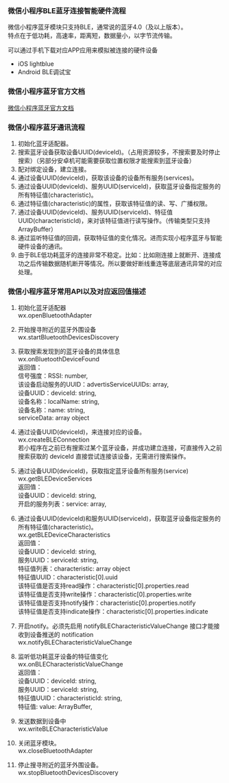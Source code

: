 ### 微信小程序BLE蓝牙连接智能硬件流程
微信小程序蓝牙模块只支持BLE，通常说的蓝牙4.0（及以上版本）。  
特点在于低功耗，高速率，距离短，数据量小，以字节流传输。  
  
可以通过手机下载对应APP应用来模拟被连接的硬件设备  
* iOS lightblue
* Android BLE调试宝

### 微信小程序蓝牙官方文档
[微信小程序蓝牙官方文档](https://developers.weixin.qq.com/miniprogram/dev/api/device/bluetooth/wx.startBluetoothDevicesDiscovery.html)

### 微信小程序蓝牙通讯流程
1. 初始化蓝牙适配器。
2. 搜索蓝牙设备获取设备UUID(deviceId)。（占用资源较多，不搜索要及时停止搜索）（另部分安卓机可能需要获取位置权限才能搜索到蓝牙设备）
3. 配对绑定设备，建立连接。
4. 通过设备UUID(deviceId)，获取该设备的设备所有服务(services)。
5. 通过设备UUID(deviceId)、服务UUID(serviceId)，获取蓝牙设备指定服务的所有特征值(characteristic)。
6. 通过特征值(characteristic)的属性，获取该特征值的读、写、广播权限。
7. 通过设备UUID(deviceId)、服务UUID(serviceId)、特征值UUID(characteristicId)，来对该特征值进行读写操作。（传输类型只支持ArrayBuffer）
8. 通过监听特征值的回调，获取特征值的变化情况。进而实现小程序蓝牙与智能硬件设备的通讯。
9. 由于BLE低功耗蓝牙的连接非常不稳定。比如：比如刚连接上就断开、连接成功之后传输数据随机断开等情况。所以要做好断线重连等底层通讯异常的对应处理。

### 微信小程序蓝牙常用API以及对应返回值描述
1. 初始化蓝牙适配器  
wx.openBluetoothAdapter  
  
2. 开始搜寻附近的蓝牙外围设备    
wx.startBluetoothDevicesDiscovery  
  
3. 获取搜索发现到的蓝牙设备的具体信息      
wx.onBluetoothDeviceFound  
返回值：  
信号强度：RSSI: number,  
该设备启动服务的UUID：advertisServiceUUIDs: array,  
设备UUID：deviceId: string,  
设备名称：localName: string,  
设备名称：name: string,  
serviceData: array object  
  
4. 通过设备UUID(deviceId)，来连接对应的设备。  
wx.createBLEConnection  
若小程序在之前已有搜索过某个蓝牙设备，并成功建立连接，可直接传入之前搜索获取的 deviceId 直接尝试连接该设备，无需进行搜索操作。  
  
5. 通过设备UUID(deviceId)，获取指定蓝牙设备所有服务(service)  
wx.getBLEDeviceServices  
返回值：  
设备UUID：deviceId: string,  
开启的服务列表：service: array,    
  
6. 通过设备UUID(deviceId)和服务UUID(serviceId)，获取蓝牙设备指定服务的所有特征值(characteristic)。  
wx.getBLEDeviceCharacteristics  
返回值：  
设备UUID：deviceId: string,  
服务UUID：serviceId: string,  
特征值列表：characteristic: array object  
特征值UUID：characteristic[0].uuid  
该特征值是否支持read操作：characteristic[0].properties.read  
该特征值是否支持write操作：characteristic[0].properties.write  
该特征值是否支持notify操作：characteristic[0].properties.notify  
该特征值是否支持indicate操作：characteristic[0].properties.indicate  
  
7. 开启notify。必须先启用 notifyBLECharacteristicValueChange 接口才能接收到设备推送的 notification  
wx.notifyBLECharacteristicValueChange  
  
8. 监听低功耗蓝牙设备的特征值变化  
wx.onBLECharacteristicValueChange  
返回值：  
设备UUID：deviceId: string,  
服务UUID：serviceId: string,  
特征值UUID：characteristicId: string,  
特征值: value: ArrayBuffer,  
  
9. 发送数据到设备中  
wx.writeBLECharacteristicValue  
  
10. 关闭蓝牙模块。  
wx.closeBluetoothAdapter  
  
11. 停止搜寻附近的蓝牙外围设备。  
wx.stopBluetoothDevicesDiscovery  
